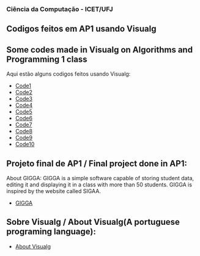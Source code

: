 ### Ciência da Computação - ICET/UFJ
## Codigos feitos em AP1 usando Visualg 
## Some codes made in Visualg on Algorithms and Programming 1 class

Aqui estão alguns codigos feitos usando Visualg:

- [Code1](https://github.com/floro-neto/AP1/blob/main/Visualg1)
- [Code2](https://github.com/floro-neto/AP1/blob/main/Visualg2)
- [Code3](https://github.com/floro-neto/AP1/blob/main/Visualg3)
- [Code4](https://github.com/floro-neto/AP1/blob/main/Visualg4)
- [Code5](https://github.com/floro-neto/AP1/blob/main/Visualg5)
- [Code6](https://github.com/floro-neto/AP1/blob/main/Visualg6)
- [Code7](https://github.com/floro-neto/AP1/blob/main/Visualg7)
- [Code8](https://github.com/floro-neto/AP1/blob/main/Visualg8)
- [Code9](https://github.com/floro-neto/AP1/blob/main/Visualg9)
- [Code10](https://github.com/floro-neto/AP1/blob/main/Visualg10)

## Projeto final de AP1 / Final project done in AP1:
About GIGGA: GIGGA is a simple software capable of storing student data, editing it and displaying it in a class with more than 50 students. GIGGA is inspired by the website called SIGAA.

- [GIGGA](https://github.com/floro-neto/AP1/blob/main/GIGAA1.4.ALG)

## Sobre Visualg / About Visualg(A portuguese programing language):

- [About Visualg](https://dicasdeprogramacao.com.br/download-visualg/)


